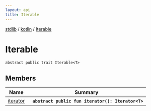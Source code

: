 ```yaml
---
layout: api
title: Iterable
---
```

[stdlib](../../index.md) / [kotlin](../index.md) / [Iterable](index.md)

# Iterable

```
abstract public trait Iterable<T> 
```

## Members

| Name | Summary |
|------|---------|
|[iterator](iterator.md)|&nbsp;&nbsp;**`abstract public fun iterator(): Iterator<T>`**<br>|
